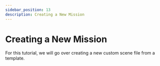 ```yaml
---
sidebar_position: 13
description: Creating a New Mission
---
```


# Creating a New Mission

For this tutorial, we will go over creating a new custom scene file from a template.